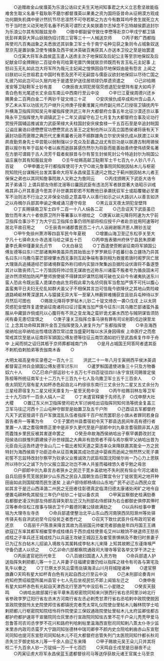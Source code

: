 <!-- { "loadSidebar": true } -->
　　○追赠故金山侯濮英为乐浪公诰曰丈夫生天地间知事君之大义立志愈坚故能临难舍生取义名垂千载耿耿不磨尔都督濮英以果勇之资为国将臣昔命从征朔漠方观成功何期失机偶中彼计然抗节尽忠凛然不可夺若斯之为古今有数耳呜呼舍生就死立大节于当时忠义动天地芳名垂不朽真可谓烈丈夫矣朕嘉尔志悼念不忘特越侯爵追封尔为乐浪公尔其有知服兹宠命
　　○徵中都副留守致仕李懋等赴京○甲戌宁都卫镇抚彭祥禽获大笄山妖贼伪招讨周三官等三十一人械送京师
　　○丙子敕广西都指挥使司凡百夷战象之夫悉放还其驯象卫军士令于南宁屯种见获之象则令占城象奴送至京先是置驯象卫使专捕象及西平侯沐英破百夷获其人亦送本卫役之至是始罢遣
　　○戊寅大将军永昌侯蓝玉遣人送虏主次子地保奴及后妃公主等至京地保奴及后妃献金印金牌赐钞二百锭命有司给第宅廪饩俾就居京师既而有言玉私元主妃事  上怒曰玉无礼如此岂大将军所为哉元主妃闻之惶惧因自尽地保奴由是有怨言  上闻之曰朕初以元世祖君主中国时有恩及民不可无嗣尝与儒臣议欲封地保奴以尽待亡国之礼彼乃如此岂可以久居内地于是遣至护送往居琉球仍厚遗资遣之
　　○己卯给赐淮安等卫鞑靼军士钞有差
　　○庚辰夜太阴犯房宿荧惑退犯垒壁阵有星大如鸡子青白色有光尾迹长丈余自东南云中西南行至云中没
　　○辛巳江夏侯周德兴还乡赐黄金二百两白金二千两钞千锭文绮三十疋
　　○安庆侯仇成卒成和州含山县人岁乙未从军以功拔光万户继升元帅庚子授秦淮翼元帅府副元帅乙巳授宿卫镇抚丙午升横海卫指挥同知吴元年擢指挥使洪武三年升大都督府佥事五年北征沙漠还京以事降永平卫指挥使九年调镇武卫十二年又调留守右卫七月复为大都督府佥事及论功行赏授开国辅运推诚宣力武臣荣禄大夫柱国封安庆侯食禄一千五百石至是卒追封皖国公谥庄襄诰曰德懋懋官功懋懋赏此古圣王之定制也所以汉高立国悉侯诸将唐有天下遍封功臣而褒赠之典历代尤重焉曩者元政不纲群雄角立尔安庆侯仇成从朕渡江以来夙夜勤劳身先士卒尝能以弱制强以少克众及彭蠡之战尤有巨功是以朕遵古制用锡侯爵以报尔有年于兹矣今者以疾而逝朕甚感伤然尔为将臣而能善始善终使伟绩荣名著在方册可谓肩于古人流芳千载者矣朕昔与尔有誓生封侯死封公今特追封尔为皖国公谥庄襄尔其有知服兹宠命
　　○壬午给赐高邮卫鞑靼军士千七百九十人钞八千八百锭
　　○甲申置北平行都指挥使司于大宁○故元詹事院同知脱因帖木儿与枢密院知院托台谋叛托台发其事命大将军永昌侯蓝玉逮问之戮之于蓟州脱因帖木儿者王保保之弟也以其同知詹事院故人又称之为詹同云
　　○丙戌颁赐天下武臣大诰令其子弟诵习  上谓兵部左侍郎沈溍等曰曩因武臣有违法厉军者朕尝著大诰昭示训戒格其非心开其善道今思其子孙世袭其职若不知教他日承袭抚驭军士或蹈覆辙必至害军不治则法不行治之又非保全功臣之意盖导人以善行如示之以大路训人以善言如济之以舟楫尔兵部其申谕之俾咸诵习遵守毋怠
　　○黑云亘天夜太阴犯垒壁阵
　　○丁亥赐镇南卫军士四千二百一十八人绢各二疋
　　○己丑诏天下武臣虽已致仕而年未六十者依原卫所升等署事以半禄给之　○庚寅以故元降将阿速为大宁前卫指挥佥事沙不丁为大宁后卫指挥佥事仍领所部将校应授千户者赴京铨用阿速等时居北平故召用之
　　○壬辰青州诸郡耆民百二十六人诣阙谢赈济恩人赐钞五锭
　　○甲午免徐州萧沛等四县军民今年夏税
　　○增置山海卫至辽东松亭关至大宁凡十七驿命太仆寺选淮马给之驿五十匹
　　○丙申旌表徽州府休宁县民朱原卿妻李氏黄仲瑾妻吴氏贞节
　　○太白昼见
　　○丁酉遣使赍敕谕征南将军頴国公傅友德等曰东川芒部诸夷种类虽异而其始皆出于罗罗厥后子姓蕃衍各立疆场乃异其名曰东川乌撒乌蒙芒部禄肇水西无事则互起争端有事则相为救援若唐时阁罗凤亡居大理唐兵追捕道经芒部诸境群蛮外称归顺内实狙诈聚集凶丑据险设伏唐将不备遂堕其计以致丧师几二十万皆因将帅过信无谋故也近称东川诸蛮不叛者号为循良固未可逆诈然须预加防闲严整师旅使彼不得肆其奸谋然后贼可破也又曰今令诸夷执送东川蛮人恐此令既出蛮人诡谋亦由此生将假此辈为名侦伺我军当愈加严慎不可托以腹心盖蛮夷平日夫妇无伦乱如群犬虽父子不相保其言岂可信哉今欲降伏之其地山势险峻道路崎岖林箐深邃其人与猿猱无异大军一至窜入林薮猝难捕获宜且驻兵屯种待以岁月然后可图也
　　○赐故元降将孛罗帖木儿钞二十锭文绮衣一袭○戊戌  上以太阴荧惑犯垒壁阵复遣使谕征南诸将曰征讨蛮夷当加严慎今征东川其乌撒芒部诸蛮外虽服从中藏狙诈倘或托以心腹将有不测之变龙海之蛮奸诡尤甚水西恐与贼阴谋皆须防闲有备无患切宜慎之
　　○庚子潼关卫指挥佥事马骙有罪有司论削职戍边骙至龙江  上念其功命释其罪升金吾卫指挥使及入谢复升为广东都指挥使
　　○辛丑海西侯纳哈出卒纳哈出性嗜烧酒饮常过度当盛夏时每以水沃身因得疾  上命医疗之而愈常戒其饮至是从征南将军頴国公傅友德等往征云南饮酒如初行至武昌疾复作卒于舟中  上闻而悯之诏归其柩于京师葬都城南门外
　　○是月占城国王阿答阿者遣其臣不剌机伯剌拍弟等贡伽南木香
　　○


大明太祖高皇帝实录卷之一百九十三
　　洪武二十一年八月壬寅朔西平侯沐英调都督甯正帅兵会頴国公傅友德军讨东川
　　○暹罗斛国遣使进象三十只及方物番奴六十人
　　○乙巳命户部运钞七十五万七千四百锭往四川永宁宣抚司赐普定侯陈桓等所统征南军士十二万九千三百九十七人及乌撒卫军士五千三百余人
　　○夜太阴犯亢宿有星大如杯赤色起自北斗杓徐徐东南行三丈余分为二星又五丈余分为三星经昴宿复为二星又经天廪复为一星至天苑中没
　　○丙午给赐羽林左等卫军士十九万四千一百余人绢人一疋
　　○丁未遣官释奠于先师孔子　○戊申祭大社大稷
　　○置辽东义州卫指挥使司初大军讨纳哈出诏指挥同知何浩等统金复盖三卫军马往辽河西十三山屯种守御至是始置卫及五千户所
　　○己酉诏五军都督府凡天下武官擅调千百户军旗混乱队伍者指挥千百户杖而罢职总小旗从者罪同若身自首告者升一等著为令
　　○壬子罢府州县耆宿初令天下郡县选民间年高有德行者里置一人谓之耆宿俾质正里中是非岁久更代至是户部郎中刘九皋言耆宿颇非其人因而蠹蚀乡里民反被其害遂命罢之
　　○癸丑命故海西侯纳哈出子察罕袭爵改封沈阳侯诰曰朕惟列爵建侯子孙世禄国之大典非有勋劳者不得与焉尔察罕父纳哈出昔为元臣自元运告终退守金山几二十载比者知天道之莫违率众来降朕嘉其能全一方之民特封为海西侯肩于功臣迩命从征百夷冀其成功忽途中婴疾而逝闻之恻然然父死子袭初誓不忘兹特改封尔察罕为钦承父业推诚效力武臣柱国沈阳侯尔尚一乃心力上思朕所以待尔父之诚下为尔父报立国之功岂不神人共鉴而福禄悠久者乎勉之毋怠
　　○户部郎中刘九皋言古者狭乡之民迁于宽乡盖欲地不失利民有恒业今河北诸处自兵后田多荒芜居民鲜少山东西之民自入国朝生齿日繁宜令分丁徙居宽闲之地开种田亩如此则国赋增而民生遂矣  上谕户部侍郎杨靖曰山东地广民不必迁山西民众宜如其言于是迁山西泽潞二州民之无田者往彰德真定临清归德太康诸处闲旷之地令自便置屯耕种免其赋役三年仍户给钞二十锭以备农具
　　○甲寅监察御史桂满劾奏右都御史凌汉刑部左侍郎高铎失职左迁汉为刑部右侍郎铎为右佥都御史俱停其俸时汉等奉命往松江按事与锦衣卫千户戴德同署公牍故满劾之
　　○以兵科给事中曹铭为大理寺左寺丞
　　○命兵部遣使整治北平山东山西河南狭西凤阳滁州等处驿传驿夫有自洪武初至今应役贫乏者悉代之
　　○召天下致仕武臣升任布政司官者还京
　　○高丽千户陈景来降言其故为高丽国元帅崔完者部曲是年四月国王王禑欲寇辽东率其都军相崔莹李成桂缮兵于西京成桂使景屯艾州以粮饷不继退师王怒杀成桂之子率兵还王城成桂乃以兵逼王攻破王城囚王及崔莹景惧祸及不敢归时景妻子已为辽东白帖木儿招谕入境故与其属韩成李帖木儿来降  上知其故敕辽东谨烽堠严守备仍遣人以侦之
　　○乙卯命六部都察院通政司大理寺等官各举文学干济之士
　　○丙辰遣官祀历代帝王
　　○八百媳妇国遣人入贡方物
　　○命兵部遣人护送指挥失剌把都儿等一十三人并妻子往福建安置仍给以指挥之禄令有司各与第宅及乳牛以餋之
　　○丁巳祭太岁风云雷雨岳镇海渎山川月将城隍诸神
　　○遣官祭旗纛○天鸣有星大如杯青白色有光起自西北行至云中没
　　○己未刑部论奏青州府知府贾绍祖暨所属州县官十七人先后坐视民饥不即上闻皆左迁之
　　○庚申夜有星大如杯赤色有光起自天津西北行至游气中没后有二小星随之
　　○癸亥天鼓鸣
　　○纳哈出故部属行省平章朱高枢密院同知来兴狭西行省右丞阿里沙岭北行省参政孛罗辽阳行省左丞末方河南行省左丞必剌秃甘肃行省右丞哈剌中政院使脱因宣政院使脱怜太史院使邦住省都镇抚完者秃太常礼仪院使台里帖木儿翰林院学士哈剌把都儿行枢密院知院纽怜将作院使梁三保奴通政院使扯里帖木儿太府监卿怯都古都护府都护速哥干宣徽院同佥灰里赤行宣政院同知怯古里不花千户朵儿秃秃甲爱马忽鲁答司农司丞孛罗不花兴和路府判哈剌帖里温海西宣慰司同知剌八蒸太仆寺少监末里赤内政司丞蛮歹大宁路同知张德林中瑞司卿李不颜内史佥院哈剌曲赤山东宣慰司同知也提河东宣慰司同知帖木儿不花大都督府总管失列门太医院同知忭都长秋司丞失兰歹御史帖木儿等一千余人自辽东来降
　　○甲子赐故元吴王朵儿只并其将校二千九百余人钞一万锭绢一万一千七百匹
　　○天鸣自壬戌至是日昼夜不止
　　○丙寅征虏大将军永昌侯蓝玉遣都督徐司马等送俘获故元诸王官属士马至京
